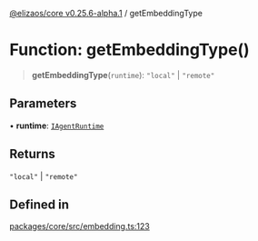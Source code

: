 [@elizaos/core v0.25.6-alpha.1](../index.md) / getEmbeddingType

# Function: getEmbeddingType()

> **getEmbeddingType**(`runtime`): `"local"` \| `"remote"`

## Parameters

• **runtime**: [`IAgentRuntime`](../interfaces/IAgentRuntime.md)

## Returns

`"local"` \| `"remote"`

## Defined in

[packages/core/src/embedding.ts:123](https://github.com/divine-comedian/eliza/blob/main/packages/core/src/embedding.ts#L123)
